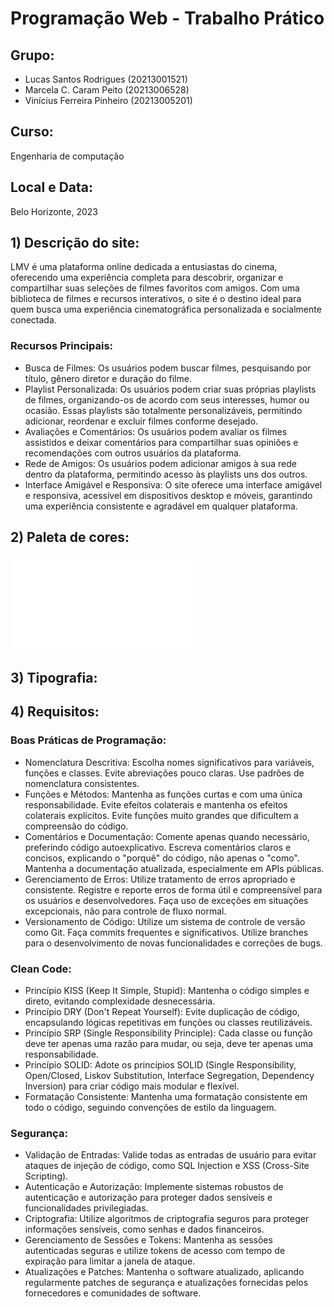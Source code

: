# Programação Web - Trabalho Prático

## Grupo:
- Lucas Santos Rodrigues (20213001521)
- Marcela C. Caram Peito (20213006528)
- Vinícius Ferreira Pinheiro (20213005201)

## Curso:
Engenharia de computação

## Local e Data:
Belo Horizonte, 2023

## 1) Descrição do site:
LMV é uma plataforma online dedicada a entusiastas do cinema, oferecendo uma experiência completa para descobrir, organizar e compartilhar suas seleções de filmes favoritos com amigos. Com uma biblioteca de filmes e recursos interativos, o site é o destino ideal para quem busca uma experiência cinematográfica personalizada e socialmente conectada.

### Recursos Principais:
- Busca de Filmes: Os usuários podem buscar filmes, pesquisando por título, gênero diretor e duração do filme.
- Playlist Personalizada: Os usuários podem criar suas próprias playlists de filmes, organizando-os de acordo com seus interesses, humor ou ocasião. Essas playlists são totalmente personalizáveis, permitindo adicionar, reordenar e excluir filmes conforme desejado.
- Avaliações e Comentários: Os usuários podem avaliar os filmes assistidos e deixar comentários para compartilhar suas opiniões e recomendações com outros usuários da plataforma.
- Rede de Amigos: Os usuários podem adicionar amigos à sua rede dentro da plataforma, permitindo acesso às playlists uns dos outros.
- Interface Amigável e Responsiva: O site oferece uma interface amigável e responsiva, acessível em dispositivos desktop e móveis, garantindo uma experiência consistente e agradável em qualquer plataforma.

## 2) Paleta de cores:
![Paleta de cores do site](mypalette.pdf)

## 3) Tipografia:

## 4) Requisitos:
### Boas Práticas de Programação:
- Nomenclatura Descritiva: Escolha nomes significativos para variáveis, funções e classes. Evite abreviações pouco claras. Use padrões de nomenclatura consistentes.
- Funções e Métodos: Mantenha as funções curtas e com uma única responsabilidade. Evite efeitos colaterais e mantenha os efeitos colaterais explícitos. Evite funções muito grandes que dificultem a compreensão do código.
- Comentários e Documentação: Comente apenas quando necessário, preferindo código autoexplicativo. Escreva comentários claros e concisos, explicando o "porquê" do código, não apenas o "como". Mantenha a documentação atualizada, especialmente em APIs públicas.
- Gerenciamento de Erros: Utilize tratamento de erros apropriado e consistente. Registre e reporte erros de forma útil e compreensível para os usuários e desenvolvedores. Faça uso de exceções em situações excepcionais, não para controle de fluxo normal.
- Versionamento de Código: Utilize um sistema de controle de versão como Git. Faça commits frequentes e significativos. Utilize branches para o desenvolvimento de novas funcionalidades e correções de bugs.

### Clean Code:
- Princípio KISS (Keep It Simple, Stupid): Mantenha o código simples e direto, evitando complexidade desnecessária.
- Princípio DRY (Don't Repeat Yourself): Evite duplicação de código, encapsulando lógicas repetitivas em funções ou classes reutilizáveis.
- Princípio SRP (Single Responsibility Principle): Cada classe ou função deve ter apenas uma razão para mudar, ou seja, deve ter apenas uma responsabilidade.
- Princípio SOLID: Adote os princípios SOLID (Single Responsibility, Open/Closed, Liskov Substitution, Interface Segregation, Dependency Inversion) para criar código mais modular e flexível.
- Formatação Consistente: Mantenha uma formatação consistente em todo o código, seguindo convenções de estilo da linguagem.

### Segurança:
- Validação de Entradas: Valide todas as entradas de usuário para evitar ataques de injeção de código, como SQL Injection e XSS (Cross-Site Scripting).
- Autenticação e Autorização: Implemente sistemas robustos de autenticação e autorização para proteger dados sensíveis e funcionalidades privilegiadas.
- Criptografia: Utilize algoritmos de criptografia seguros para proteger informações sensíveis, como senhas e dados financeiros.
- Gerenciamento de Sessões e Tokens: Mantenha as sessões autenticadas seguras e utilize tokens de acesso com tempo de expiração para limitar a janela de ataque.
- Atualizações e Patches: Mantenha o software atualizado, aplicando regularmente patches de segurança e atualizações fornecidas pelos fornecedores e comunidades de software.
```
